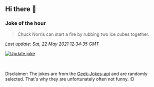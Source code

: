 ## Hi there 👋

### Joke of the hour
<!-- joke -->
>Chuck Norris can start a fire by rubbing two ice cubes together.
<!-- /joke -->

*Last update: Sat, 22 May 2021 12:34:35 GMT*

[![Update joke](https://github.com/nclskfm/nclskfm/actions/workflows/joke.yml/badge.svg)](https://github.com/nclskfm/nclskfm/actions/workflows/joke.yml)

<br><br>
Disclaimer: The jokes are from the [Geek-Jokes-api](https://github.com/sameerkumar18/geek-joke-api) and are randomly selected. That's why they are unfortunately often not funny. :D

